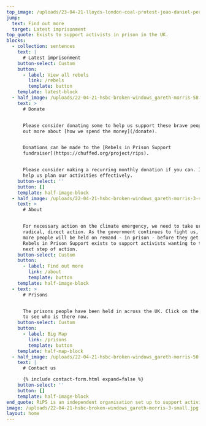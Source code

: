 ```yaml
---
top_image: /uploads/23-04-21-lloyds-london-coal-protest-joao-daniel-pereira-dsf7919.jpg
jump:
  text: Find out more
  target: Latest imprisonment
top_quote: Exists to support activists in prison in the UK.
blocks:
  - collection: sentences
    text: |
      # Latest imprisonment
    button-select: Custom
    button:
      - label: View all rebels
        link: /rebels
        template: button
    template: latest-block
  - half_image: /uploads/22-04-21-hsbc-broken-windows_gareth-morris-58.jpg
    text: >
      # Donate


      Please consider donating some to help us support these brave people. Find
      out more about [how we spend the money](/donate).


      Donations can be made to the [Rebels in Prison Support
      fundraiser](https://chuffed.org/project/rips).


      Please consider making a recurring monthly donation if you can. It will
      help us plan our activities effectively.
    button-select: ''
    button: []
    template: half-image-block
  - half_image: /uploads/22-04-21-hsbc-broken-windows_gareth-morris-3-small.jpg
    text: >
      # About


      For necessary action on the climate emergency, we need to take urgent,
      radical, direct action. As the government continues to fight us, more and
      more people will be held on remand - in prison - before they get a trial.
      Rebels in Prison Support exists to support activists wanting to take that
      next step of action.
    button-select: Custom
    button:
      - label: Find out more
        link: /about
        template: button
    template: half-image-block
  - text: >
      # Prisons


      The prisons people have been held in across the UK. Click on the markers
      to see who is there now.
    button-select: Custom
    button:
      - label: Big Map
        link: /prisons
        template: button
    template: half-map-block
  - half_image: /uploads/22-04-21-hsbc-broken-windows_gareth-morris-50.jpg
    text: |
      # Contact us

      {% include contact-form.html expand=false %}
    button-select: ''
    button: []
    template: half-image-block
end_quote: RiPS is an independent organisation set up to support activists in the UK..
image: /uploads/22-04-21-hsbc-broken-windows_gareth-morris-3-small.jpg
layout: home
---
```


